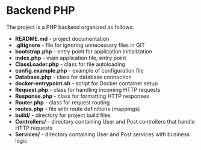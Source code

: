 # Backend PHP
The project is a PHP backend organized as follows:
- **README.md** - project documentation
- **.gitignore** - file for ignoring unnecessary files in GIT
- **bootstrap.php** - entry point for application initialization
- **index.php** - main application file, entry point
- **ClassLoader.php** - class for file autoloading
- **config.example.php** - example of configuration file
- **Database.php** - class for database connection
- **docker-entrypoint.sh** - script for Docker container setup
- **Request.php** - class for handling incoming HTTP requests
- **Response.php** - class for formatting HTTP responses
- **Router.php** - class for request routing
- **routes.php** - file with route definitions (mappings)
- **build/** - directory for project build files
- **Controllers/** - directory containing User and Post controllers that handle HTTP requests
- **Services/** - directory containing User and Post services with business logic
